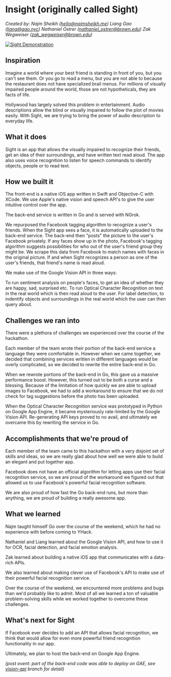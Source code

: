 # Insight (originally called Sight)
*Created by:
Najm Sheikh (hello@najmsheikh.me)
Liang Gao (liang@gao.nyc)
Nathaniel Ostrer (nathaniel_ostrer@brown.edu)
Zak Wegweiser (zak_wegweiser@brown.edu)*

[![Sight Demonstration](https://i.vimeocdn.com/video/671311644_640.webp)](https://vimeo.com/246362146)

## Inspiration
Imagine a world where your best friend is standing in front of you, but you can't see them. Or you go to read a menu, but you are not able to because the restaurant does not have specialized brail menus. For millions of visually impaired people around the world, those are not hypotheticals, they are facts of life.

Hollywood has largely solved this problem in entertainment. Audio descriptions allow the blind or visually impaired to follow the plot of movies easily. With Sight, we are trying to bring the power of audio description to everyday life.

## What it does
Sight is an app that allows the visually impaired to recognize their friends, get an idea of their surroundings, and have written text read aloud. The app also uses voice recognition to listen for speech commands to identify objects, people or to read text.

## How we built it
The front-end is a native iOS app written in Swift and Objective-C with XCode. We use Apple's native vision and speech API's to give the user intuitive control over the app.

The back-end service is written in Go and is served with NGrok.

We repurposed the Facebook tagging algorithm to recognize a user's friends. When the Sight app sees a face, it is automatically uploaded to the back-end service. The back-end then "posts" the picture to the user's Facebook privately. If any faces show up in the photo, Facebook's tagging algorithm suggests possibilities for who out of the user's friend group they might be. We scrape this data from Facebook to match names with faces in the original picture. If and when Sight recognizes a person as one of the user's friends, that friend's name is read aloud.

We make use of the Google Vision API in three ways:

To run sentiment analysis on people's faces, to get an idea of whether they are happy, sad, surprised etc.
To run Optical Character Recognition on text in the real world which is then read aloud to the user.
For label detection, to indentify objects and surroundings in the real world which the user can then query about.

## Challenges we ran into
There were a plethora of challenges we experienced over the course of the hackathon.

Each member of the team wrote their portion of the back-end service a language they were comfortable in. However when we came together, we decided that combining services written in different languages would be overly complicated, so we decided to rewrite the entire back-end in Go.

When we rewrote portions of the back-end in Go, this gave us a massive performance boost. However, this turned out to be both a curse and a blessing. Because of the limitation of how quickly we are able to upload images to Facebook, we had to add a workaround to ensure that we do not check for tag suggestions before the photo has been uploaded.

When the Optical Character Recognition service was prototyped in Python on Google App Engine, it became mysteriously rate-limited by the Google Vision API. Re-generating API keys proved to no avail, and ultimately we overcame this by rewriting the service in Go.

## Accomplishments that we're proud of
Each member of the team came to this hackathon with a very disjoint set of skills and ideas, so we are really glad about how well we were able to build an elegant and put together app.

Facebook does not have an official algorithm for letting apps use their facial recognition service, so we are proud of the workaround we figured out that allowed us to use Facebook's powerful facial recognition software.

We are also proud of how fast the Go back-end runs, but more than anything, we are proud of building a really awesome app.

## What we learned
Najm taught himself Go over the course of the weekend, which he had no experience with before coming to YHack.

Nathaniel and Liang learned about the Google Vision API, and how to use it for OCR, facial detection, and facial emotion analysis.

Zak learned about building a native iOS app that communicates with a data-rich APIs.

We also learned about making clever use of Facebook's API to make use of their powerful facial recognition service.

Over the course of the weekend, we encountered more problems and bugs than we'd probably like to admit. Most of all we learned a ton of valuable problem-solving skills while we worked together to overcome these challenges.

## What's next for Sight
If Facebook ever decides to add an API that allows facial recognition, we think that would allow for even more powerful friend recognition functionality in our app.

Ultimately, we plan to host the back-end on Google App Engine.

*(post event: part of the back-end code was able to deploy on GAE, see [vision-api](https://github.com/ricek/sight/tree/vision-api) branch for detail)*
